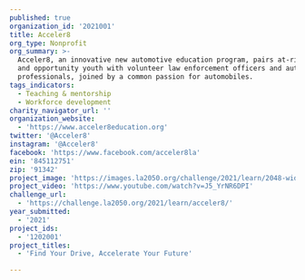 ```yaml
---
published: true
organization_id: '2021001'
title: Acceler8
org_type: Nonprofit
org_summary: >-
  Acceler8, an innovative new automotive education program, pairs at-risk teens
  and opportunity youth with volunteer law enforcement officers and automotive
  professionals, joined by a common passion for automobiles.
tags_indicators:
  - Teaching & mentorship
  - Workforce development
charity_navigator_url: ''
organization_website:
  - 'https://www.acceler8education.org'
twitter: '@Acceler8'
instagram: '@Acceler8'
facebook: 'https://www.facebook.com/acceler8la'
ein: '845112751'
zip: '91342'
project_image: 'https://images.la2050.org/challenge/2021/learn/2048-wide/acceler8.jpg'
project_video: 'https://www.youtube.com/watch?v=J5_YrNR6DPI'
challenge_url:
  - 'https://challenge.la2050.org/2021/learn/acceler8/'
year_submitted:
  - '2021'
project_ids:
  - '1202001'
project_titles:
  - 'Find Your Drive, Accelerate Your Future'

---
```

